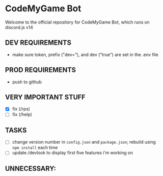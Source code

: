 # CodeMyGame Bot
Welcome to the official repository for CodeMyGame Bot, which runs on discord.js v14

## DEV REQUIREMENTS
- make sure token, prefix ("dev="), and dev ("true") are set in the .env file

## PROD REQUIREMENTS
- push to github

## VERY IMPORTANT STUFF
- [x] fix (/rps)
- [ ] fix (/help)

## TASKS
- [ ] change version number in `config.json` and `package.json`; rebuild using `npm install` each time
- [ ] update /devlook to display first five features i'm working on

## UNNECESSARY:
<!-- /*
* unnecessary dependencies for now
- "chalk": "^4.1.1",
        "ffmpeg-static": "^4.4.0",
        "libsodium-wrappers": "^0.7.9",
        "sequelize": "^6.6.5",
        "sqlite3": "^4.2.0"

*/ -->